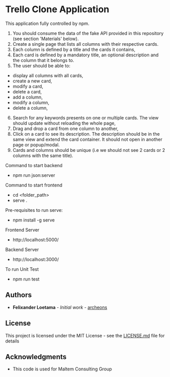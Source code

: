 # Trello Clone Application

This application fully controlled by npm. 
1. You should consume the data of the fake API provided in this repository (see section 'Materials' below).
2. Create a single page that lists all columns with their respective cards.
3. Each column is defined by a title and the cards it contains,
4. Each card is defined by a mandatory title, an optional description and the column that it belongs to.
5. The user should be able to:
- display all columns with all cards,
- create a new card,
- modify a card,
- delete a card,
- add a column,
- modify a column,
- delete a column,
6. Search for any keywords presents on one or multiple cards. The view should update without reloading the whole page,
7. Drag and drop a card from one column to another,
8. Click on a card to see its description. The description should be in the same view and extend the card container. It should not open in another page or popup/modal.
9. Cards and columns should be unique (i.e we should not see 2 cards or 2 columns with the same title).

Command to start backend
- npm run json:server

Command to start frontend
- cd <folder_path>
- serve .

Pre-requisites to run serve:
- npm install -g serve

Frontend Server
- http://localhost:5000/

Backend Server
- http://localhost:3000/

To run Unit Test
- npm run test

## Authors

* **Felixander Loetama** - *Initial work* - [archeons](https://github.com/archeons)


## License

This project is licensed under the MIT License - see the [LICENSE.md](LICENSE.md) file for details

## Acknowledgments

* This code is used for Maltem Consulting Group
